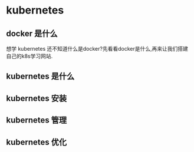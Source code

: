 # kubernetes

<!--toc-->

## docker 是什么

想学 kubernetes 还不知道什么是docker?先看看docker是什么,再来让我们搭建自己的k8s学习网站.

## kubernetes 是什么

## kubernetes 安装

## kubernetes 管理

## kubernetes 优化
